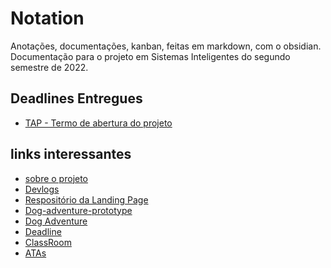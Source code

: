 # Notation

Anotações, documentações, kanban, feitas em markdown, com o obsidian.
Documentação para o projeto em Sistemas Inteligentes do segundo semestre de 2022.

## Deadlines Entregues
- [TAP - Termo de abertura do projeto](./notation/documentos/drive/Entregas/Tap/Tap-Dog-adventure.pdf)

## links interessantes
- [sobre o projeto](./notation/Sobre/Sobre%20o%20Projeto.md)
- [Devlogs](./notation/DevLogs/DevLogs.md)
- [Respositório da Landing Page](https://github.com/ViniZap4/dog-adventure-landing-page)
- [Dog-adventure-prototype](https://github.com/ViniZap4/dog-adventure-prototype)
- [Dog Adventure](https://github.com/ViniZap4/dog-adventure)
- [Deadline](https://traue.github.io/2022-2_projetos/quarta_noite_t36)
- [ClassRoom](https://classroom.google.com/c/NDg4ODEyMTA0ODQx?cjc=4tju4le)
- [ATAs](https://drive.google.com/drive/folders/1MJ_7okpHpfHZdA2ST1JNCwoy7Tg4QlTy?usp=sharing)
